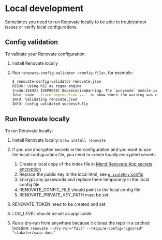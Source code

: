 # Local development

Sometimes you need to run Renovate locally to be able to troubleshoot issues or verify local configurations.

## Config validation

To validate your Renovate configuration:

1. Install Renovate locally
1. Run `renovate-config-validator <config-file>`, for example:

    ```sh
    $ renovate-config-validator renovate.json
    DEBUG: Using RE2 as regex engine
    (node:15692) [DEP0040] DeprecationWarning: The `punycode` module is deprecated. Please use a userland alternative instead.
    (Use `node --trace-deprecation ...` to show where the warning was created)
    INFO: Validating renovate.json
    INFO: Config validated successfully
    ```

## Run Renovate locally

To run Renovate locally:

1. Install Renovate locally: `brew install renovate`

1. If you use encrypted secrets in the configuration and you want to use the local configuration file, you need to create locally encrypted secrets
    1. Create a local copy of the index file in [Mend Renovate App secrets encryption](https://app.renovatebot.com/encrypt)
    1. Replace the public key in the local html, see [`privateKey` config](https://docs.renovatebot.com/self-hosted-configuration/#privatekey)
    1. Encrypt any passwords and replace them temporarily in the local config file
    1. RENOVATE_CONFIG_FILE should point to the local config file
    1. RENOVATE_PRIVATE_KEY_PATH must be set
1. RENOVATE_TOKEN need to be created and set
1. LOG_LEVEL should be set as applicable
1. Run a dry-run from anywhere because it clones the repo in a cached location: `renovate --dry-run="full" --require-config="ignored" "stakater/saap-docs"`
